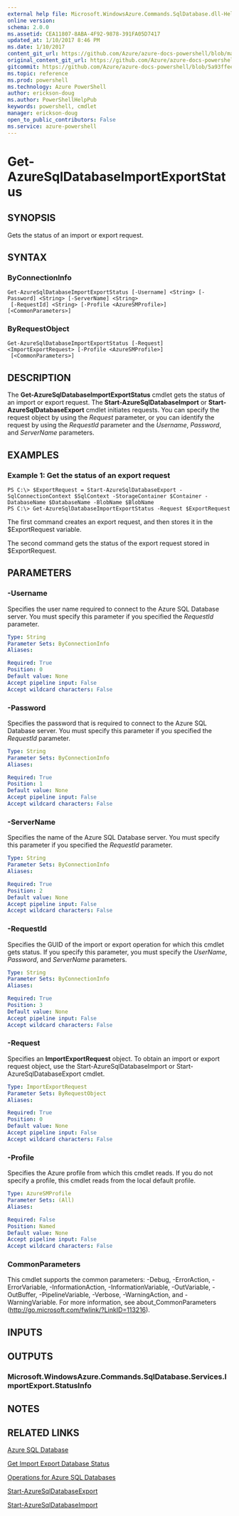 ```yaml
---
external help file: Microsoft.WindowsAzure.Commands.SqlDatabase.dll-Help.xml
online version: 
schema: 2.0.0
ms.assetid: CEA11807-8ABA-4F92-9878-391FA05D7417
updated_at: 1/10/2017 8:46 PM
ms.date: 1/10/2017
content_git_url: https://github.com/Azure/azure-docs-powershell/blob/master/azureps-cmdlets-docs/ServiceManagement/Azure.SQLDatabase/v3.0.0/Get-AzureSqlDatabaseImportExportStatus.md
original_content_git_url: https://github.com/Azure/azure-docs-powershell/blob/master/azureps-cmdlets-docs/ServiceManagement/Azure.SQLDatabase/v3.0.0/Get-AzureSqlDatabaseImportExportStatus.md
gitcommit: https://github.com/Azure/azure-docs-powershell/blob/5a93ffeed580e8a3cca4c5cac3aefb5da20ba4ee/azureps-cmdlets-docs/ServiceManagement/Azure.SQLDatabase/v3.0.0/Get-AzureSqlDatabaseImportExportStatus.md
ms.topic: reference
ms.prod: powershell
ms.technology: Azure PowerShell
author: erickson-doug
ms.author: PowerShellHelpPub
keywords: powershell, cmdlet
manager: erickson-doug
open_to_public_contributors: False
ms.service: azure-powershell
---
```


# Get-AzureSqlDatabaseImportExportStatus

## SYNOPSIS
Gets the status of an import or export request.

## SYNTAX

### ByConnectionInfo
```
Get-AzureSqlDatabaseImportExportStatus [-Username] <String> [-Password] <String> [-ServerName] <String>
 [-RequestId] <String> [-Profile <AzureSMProfile>] [<CommonParameters>]
```

### ByRequestObject
```
Get-AzureSqlDatabaseImportExportStatus [-Request] <ImportExportRequest> [-Profile <AzureSMProfile>]
 [<CommonParameters>]
```

## DESCRIPTION
The **Get-AzureSqlDatabaseImportExportStatus** cmdlet gets the status of an import or export request.
The **Start-AzureSqlDatabaseImport** or **Start-AzureSqlDatabaseExport** cmdlet initiates requests.
You can specify the request object by using the *Request* parameter, or you can identify the request by using the *RequestId* parameter and the *Username*, *Password*, and *ServerName* parameters.

## EXAMPLES

### Example 1: Get the status of an export request
```
PS C:\> $ExportRequest = Start-AzureSqlDatabaseExport -SqlConnectionContext $SqlContext -StorageContainer $Container -DatabaseName $DatabaseName -BlobName $BlobName
PS C:\> Get-AzureSqlDatabaseImportExportStatus -Request $ExportRequest
```

The first command creates an export request, and then stores it in the $ExportRequest variable.

The second command gets the status of the export request stored in $ExportRequest.

## PARAMETERS

### -Username
Specifies the user name required to connect to the Azure SQL Database server.
You must specify this parameter if you specified the *RequestId* parameter.

```yaml
Type: String
Parameter Sets: ByConnectionInfo
Aliases: 

Required: True
Position: 0
Default value: None
Accept pipeline input: False
Accept wildcard characters: False
```

### -Password
Specifies the password that is required to connect to the Azure SQL Database server.
You must specify this parameter if you specified the *RequestId* parameter.

```yaml
Type: String
Parameter Sets: ByConnectionInfo
Aliases: 

Required: True
Position: 1
Default value: None
Accept pipeline input: False
Accept wildcard characters: False
```

### -ServerName
Specifies the name of the Azure SQL Database server.
You must specify this parameter if you specified the *RequestId* parameter.

```yaml
Type: String
Parameter Sets: ByConnectionInfo
Aliases: 

Required: True
Position: 2
Default value: None
Accept pipeline input: False
Accept wildcard characters: False
```

### -RequestId
Specifies the GUID of the import or export operation for which this cmdlet gets status.
If you specify this parameter, you must specify the *UserName*, *Password*, and *ServerName* parameters.

```yaml
Type: String
Parameter Sets: ByConnectionInfo
Aliases: 

Required: True
Position: 3
Default value: None
Accept pipeline input: False
Accept wildcard characters: False
```

### -Request
Specifies an **ImportExportRequest** object.
To obtain an import or export request object, use the Start-AzureSqlDatabaseImport or Start-AzureSqlDatabaseExport cmdlet.

```yaml
Type: ImportExportRequest
Parameter Sets: ByRequestObject
Aliases: 

Required: True
Position: 0
Default value: None
Accept pipeline input: False
Accept wildcard characters: False
```

### -Profile
Specifies the Azure profile from which this cmdlet reads.
If you do not specify a profile, this cmdlet reads from the local default profile.

```yaml
Type: AzureSMProfile
Parameter Sets: (All)
Aliases: 

Required: False
Position: Named
Default value: None
Accept pipeline input: False
Accept wildcard characters: False
```

### CommonParameters
This cmdlet supports the common parameters: -Debug, -ErrorAction, -ErrorVariable, -InformationAction, -InformationVariable, -OutVariable, -OutBuffer, -PipelineVariable, -Verbose, -WarningAction, and -WarningVariable. For more information, see about_CommonParameters (http://go.microsoft.com/fwlink/?LinkID=113216).

## INPUTS

## OUTPUTS

### Microsoft.WindowsAzure.Commands.SqlDatabase.Services.ImportExport.StatusInfo

## NOTES

## RELATED LINKS

[Azure SQL Database](https://azure.microsoft.com/en-us/services/sql-database/)

[Get Import Export Database Status](https://msdn.microsoft.com/en-us/library/azure/dn781289.aspx)

[Operations for Azure SQL Databases](https://msdn.microsoft.com/en-us/library/azure/dn505719.aspx)

[Start-AzureSqlDatabaseExport](xref:ServiceManagement/Azure.SQLDatabase/v3.0.0/Start-AzureSqlDatabaseExport.md)

[Start-AzureSqlDatabaseImport](xref:ServiceManagement/Azure.SQLDatabase/v3.0.0/Start-AzureSqlDatabaseImport.md)


